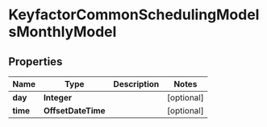 

# KeyfactorCommonSchedulingModelsMonthlyModel


## Properties

| Name | Type | Description | Notes |
|------------ | ------------- | ------------- | -------------|
|**day** | **Integer** |  |  [optional] |
|**time** | **OffsetDateTime** |  |  [optional] |



